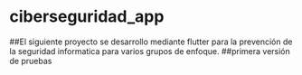 # ciberseguridad_app
##El siguiente proyecto se desarrollo mediante flutter para la prevención de la seguridad informatica para varios grupos de enfoque.
##primera versión de pruebas
